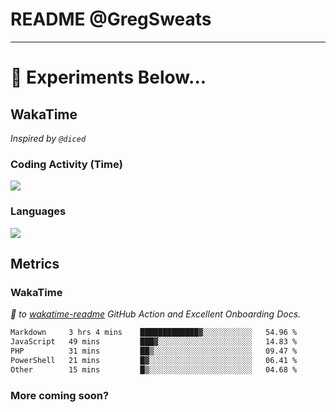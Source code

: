 # README @GregSweats




---
# 🧪 Experiments Below...

## WakaTime

_Inspired by `@diced`_

### Coding Activity (Time)

<a href="https://wakatime.com/@GregSweats" target="_blank"><img src="https://wakatime.com/share/@GregSweats/3e9a92c7-c185-4f55-803f-68a9b7718dc3.png" /></a>

### Languages

<a href="https://wakatime.com/@GregSweats" target="_blank"><img src="https://wakatime.com/share/@GregSweats/18488bb6-6c63-4c8f-bdee-3b8c141f2ad4.png" /></a>

## Metrics

### WakaTime

_🙏 to [wakatime-readme]() GitHub Action and Excellent Onboarding Docs._

<!--START_SECTION:waka-->

```txt
Markdown     3 hrs 4 mins    █████████████▓░░░░░░░░░░░   54.96 %
JavaScript   49 mins         ███▓░░░░░░░░░░░░░░░░░░░░░   14.83 %
PHP          31 mins         ██▒░░░░░░░░░░░░░░░░░░░░░░   09.47 %
PowerShell   21 mins         █▓░░░░░░░░░░░░░░░░░░░░░░░   06.41 %
Other        15 mins         █▒░░░░░░░░░░░░░░░░░░░░░░░   04.68 %
```

<!--END_SECTION:waka-->

### More coming soon?